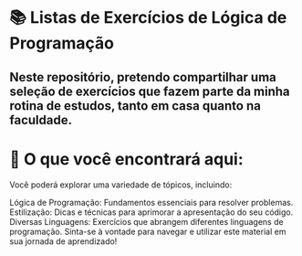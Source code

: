 # 📚 Listas de Exercícios de Lógica de Programação
## Neste repositório, pretendo compartilhar uma seleção de exercícios que fazem parte da minha rotina de estudos, tanto em casa quanto na faculdade.

# 🌟 O que você encontrará aqui:
Você poderá explorar uma variedade de tópicos, incluindo:

Lógica de Programação: Fundamentos essenciais para resolver problemas.
Estilização: Dicas e técnicas para aprimorar a apresentação do seu código.
Diversas Linguagens: Exercícios que abrangem diferentes linguagens de programação.
Sinta-se à vontade para navegar e utilizar este material em sua jornada de aprendizado!
